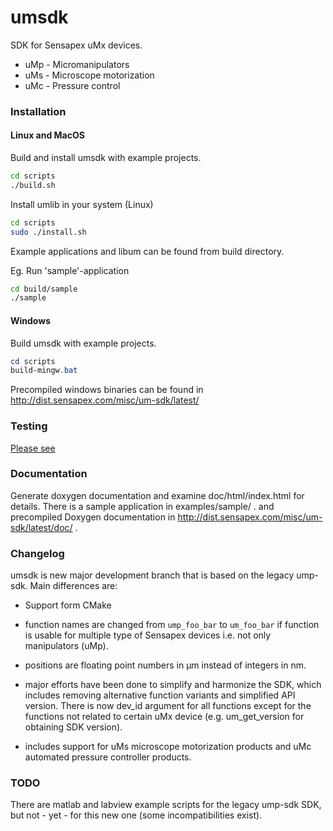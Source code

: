 # umsdk

SDK for Sensapex uMx devices.

* uMp - Micromanipulators
* uMs - Microscope motorization
* uMc - Pressure control

### Installation

#### Linux and MacOS

Build and install umsdk with example projects.

``` bash
cd scripts
./build.sh
```

Install umlib in your system (Linux)

``` bash
cd scripts
sudo ./install.sh
```

Example applications and libum can be found from build directory.

Eg. Run 'sample'-application

``` bash
cd build/sample
./sample

```

#### Windows

Build umsdk with example projects.

``` powershell
cd scripts
build-mingw.bat
```

Precompiled windows binaries can be found in
http://dist.sensapex.com/misc/um-sdk/latest/

### Testing

[Please see](test/README.md)

### Documentation

Generate doxygen documentation and examine doc/html/index.html for details. There is a sample
application in examples/sample/ . and precompiled Doxygen documentation in
http://dist.sensapex.com/misc/um-sdk/latest/doc/ .

### Changelog

umsdk is new major development branch that is based on the legacy ump-sdk. Main differences are:

- Support form CMake

- function names are changed from `ump_foo_bar` to `um_foo_bar` if function is usable for multiple
  type of Sensapex devices i.e. not only manipulators (uMp).

- positions are floating point numbers in µm instead of integers in nm.

- major efforts have been done to simplify and harmonize the SDK, which includes removing
  alternative function variants and simplified API version. There is now dev_id argument for all
  functions except for the functions not related to certain uMx device
  (e.g. um_get_version for obtaining SDK version).

- includes support for uMs microscope motorization products and uMc automated pressure controller
  products.

### TODO

There are matlab and labview example scripts for the legacy ump-sdk SDK, but not - yet - for this
new one (some incompatibilities exist).
